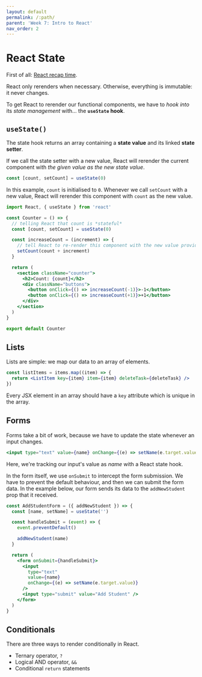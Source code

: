 ```yaml
---
layout: default
permalink: /:path/
parent: 'Week 7: Intro to React'
nav_order: 2
---
```


# React State

First of all: [React recap time][recap].

[recap]: ./cfu.html

React only rerenders when necessary. Otherwise, everything is immutable: it never changes.

To get React to rerender our functional components, we have to _hook into_ its _state management_ with… the **`useState` hook**.

## `useState()`

The state hook returns an array containing a **state value** and its linked **state setter**.

If we call the state setter with a new value, React will rerender the current component with _the given value as the new state value_.

```jsx
const [count, setCount] = useState(0)
```

In this example, `count` is initialised to `0`.
Whenever we call `setCount` with a new value,
React will rerender this component with `count` as the new value.

```jsx
import React, { useState } from 'react'

const Counter = () => {
  // telling React that count is *stateful*
  const [count, setCount] = useState(0)

  const increaseCount = (increment) => {
    // tell React to re-render this component with the new value provided
    setCount(count + increment)
  }

  return (
    <section className="counter">
      <h2>Count: {count}</h2>
      <div className="buttons">
        <button onClick={() => increaseCount(-1)}>-1</button>
        <button onClick={() => increaseCount(+1)}>+1</button>
      </div>
    </section>
  )
}

export default Counter
```

## Lists

Lists are simple: we map our data to an array of elements.

```jsx
const listItems = items.map((item) => {
  return <ListItem key={item} item={item} deleteTask={deleteTask} />
})
```

Every JSX element in an array should have a `key` attribute which is unique in the array.

## Forms

Forms take a bit of work, because we have to update the state whenever an input changes.

```jsx
<input type="text" value={name} onChange={(e) => setName(e.target.value)} />
```

Here, we're tracking our input's value as _name_ with a React state hook.

In the form itself, we use `onSubmit` to intercept the form submission.
We have to prevent the default behaviour, and then we can submit the form data.
In the example below, our form sends its data to the `addNewStudent` prop that it received.

```jsx
const AddStudentForm = ({ addNewStudent }) => {
  const [name, setName] = useState('')

  const handleSubmit = (event) => {
    event.preventDefault()

    addNewStudent(name)
  }

  return (
    <form onSubmit={handleSubmit}>
      <input
        type="text"
        value={name}
        onChange={(e) => setName(e.target.value)}
      />
      <input type="submit" value="Add Student" />
    </form>
  )
}
```

## Conditionals

There are three ways to render conditionally in React.

- Ternary operator, `?`
- Logical AND operator, `&&`
- Conditional `return` statements
